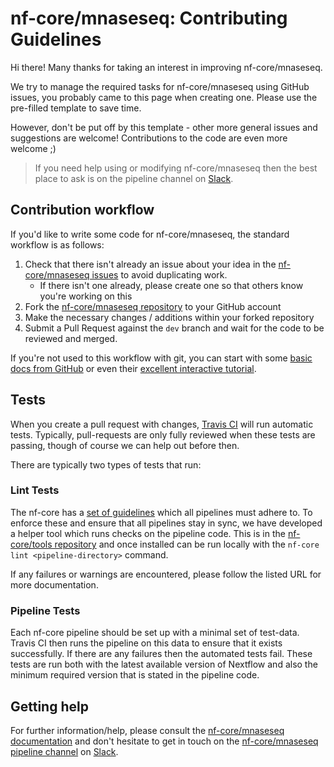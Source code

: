 # nf-core/mnaseseq: Contributing Guidelines

Hi there! Many thanks for taking an interest in improving nf-core/mnaseseq.

We try to manage the required tasks for nf-core/mnaseseq using GitHub issues, you probably came to this page when creating one. Please use the pre-filled template to save time.

However, don't be put off by this template - other more general issues and suggestions are welcome! Contributions to the code are even more welcome ;)

> If you need help using or modifying nf-core/mnaseseq then the best place to ask is on the pipeline channel on [Slack](https://nf-co.re/join/slack/).



## Contribution workflow
If you'd like to write some code for nf-core/mnaseseq, the standard workflow
is as follows:

1. Check that there isn't already an issue about your idea in the
   [nf-core/mnaseseq issues](https://github.com/nf-core/mnaseseq/issues) to avoid
   duplicating work.
    * If there isn't one already, please create one so that others know you're working on this
2. Fork the [nf-core/mnaseseq repository](https://github.com/nf-core/mnaseseq) to your GitHub account
3. Make the necessary changes / additions within your forked repository
4. Submit a Pull Request against the `dev` branch and wait for the code to be reviewed and merged.

If you're not used to this workflow with git, you can start with some [basic docs from GitHub](https://help.github.com/articles/fork-a-repo/) or even their [excellent interactive tutorial](https://try.github.io/).


## Tests
When you create a pull request with changes, [Travis CI](https://travis-ci.com/) will run automatic tests.
Typically, pull-requests are only fully reviewed when these tests are passing, though of course we can help out before then.

There are typically two types of tests that run:

### Lint Tests
The nf-core has a [set of guidelines](https://nf-co.re/developers/guidelines) which all pipelines must adhere to.
To enforce these and ensure that all pipelines stay in sync, we have developed a helper tool which runs checks on the pipeline code. This is in the [nf-core/tools repository](https://github.com/nf-core/tools) and once installed can be run locally with the `nf-core lint <pipeline-directory>` command.

If any failures or warnings are encountered, please follow the listed URL for more documentation.

### Pipeline Tests
Each nf-core pipeline should be set up with a minimal set of test-data.
Travis CI then runs the pipeline on this data to ensure that it exists successfully.
If there are any failures then the automated tests fail.
These tests are run both with the latest available version of Nextflow and also the minimum required version that is stated in the pipeline code.

## Getting help
For further information/help, please consult the [nf-core/mnaseseq documentation](https://github.com/nf-core/mnaseseq#documentation) and don't hesitate to get in touch on the [nf-core/mnaseseq pipeline channel](https://nfcore.slack.com/channels/mnaseseq) on [Slack](https://nf-co.re/join/slack/).
